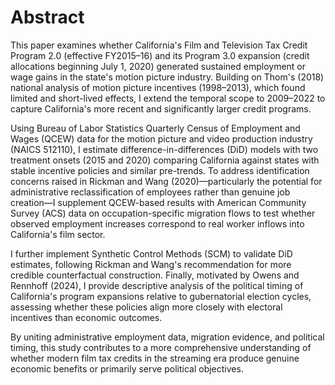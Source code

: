 # Abstract

This paper examines whether California's Film and Television Tax Credit Program 2.0 (effective FY2015–16) and its Program 3.0 expansion (credit allocations beginning July 1, 2020) generated sustained employment or wage gains in the state's motion picture industry. Building on Thom's (2018) national analysis of motion picture incentives (1998–2013), which found limited and short-lived effects, I extend the temporal scope to 2009–2022 to capture California's more recent and significantly larger credit programs.

Using Bureau of Labor Statistics Quarterly Census of Employment and Wages (QCEW) data for the motion picture and video production industry (NAICS 512110), I estimate difference-in-differences (DiD) models with two treatment onsets (2015 and 2020) comparing California against states with stable incentive policies and similar pre-trends. To address identification concerns raised in Rickman and Wang (2020)—particularly the potential for administrative reclassification of employees rather than genuine job creation—I supplement QCEW-based results with American Community Survey (ACS) data on occupation-specific migration flows to test whether observed employment increases correspond to real worker inflows into California's film sector.

I further implement Synthetic Control Methods (SCM) to validate DiD estimates, following Rickman and Wang's recommendation for more credible counterfactual construction. Finally, motivated by Owens and Rennhoff (2024), I provide descriptive analysis of the political timing of California's program expansions relative to gubernatorial election cycles, assessing whether these policies align more closely with electoral incentives than economic outcomes.

By uniting administrative employment data, migration evidence, and political timing, this study contributes to a more comprehensive understanding of whether modern film tax credits in the streaming era produce genuine economic benefits or primarily serve political objectives.

